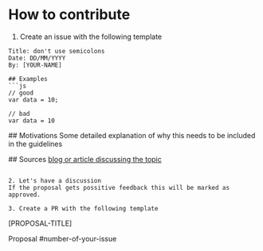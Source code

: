# How to contribute

1. Create an issue with the following template

```
Title: don't use semicolons
Date: DD/MM/YYYY
By: [YOUR-NAME]

## Examples
```js
// good
var data = 10;

// bad
var data = 10
```

## Motivations
Some detailed explanation of why this needs to be included in the guidelines

## Sources
[blog or article discussing the topic](url)
```

2. Let's have a discussion
If the proposal gets possitive feedback this will be marked as approved.

3. Create a PR with the following template
```
[PROPOSAL-TITLE]

Proposal #number-of-your-issue
```
